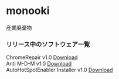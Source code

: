 # monooki
産業廃棄物

### リリース中のソフトウェア一覧
ChromeRepair v1.0 [Download](https://github.com/hideki0403/monooki/raw/master/software/chrome_repair.exe)  
Anti M-D-M v1.0 [Download](https://github.com/hideki0403/monooki/raw/master/registry/anti-m-d-m-v1.0.zip)  
AutoHotSpotEnabler Installer v1.0 [Download](https://github.com/hideki0403/monooki/raw/master/software/register.exe)  
